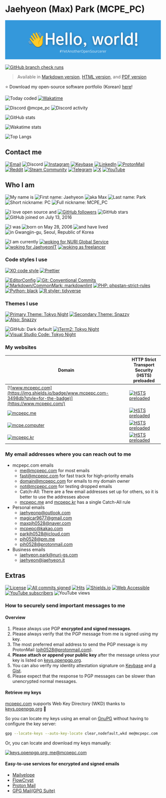 # Jaehyeon (Max) Park (MCPE_PC)

![:wave: Hello, world! #YetAnotherOpenSourcerer](assets/banner.svg)

[![GitHub branch check runs](https://img.shields.io/github/check-runs/MCPE-PC/MCPE-PC/main?style=for-the-badge)](https://github-profile-artifact.mcpepc.com/)

> Available in [Markdown version](https://github.com/MCPE-PC/MCPE-PC/blob/main/README.md), [HTML version](https://github-profile-artifact.mcpepc.com/README.html), and [PDF version](https://github-profile-artifact.mcpepc.com/README.pdf)

:star: Download my open-source software portfolio (Korean) [here](https://github-profile-artifact.mcpepc.com/PORTFOLIO-OSS-KO.pdf)!

![Today coded](https://img.shields.io/endpoint?url=https%3A%2F%2Fwakapi.dev%2Fapi%2Fcompat%2Fshields%2Fv1%2FMCPE_PC%2Finterval%3Atoday&style=for-the-badge&logo=wakatime&label=today%20coded)
[![Wakatime](https://wakatime.com/badge/user/953e1ba9-efe7-47bb-81ac-236d133661f6.svg?style=for-the-badge)](https://wakatime.com/@MCPE_PC)

![Discord @mcpe_pc](https://img.shields.io/badge/dynamic/json?url=https%3A%2F%2Fapi.lanyard.rest%2Fv1%2Fusers%2F381062768385720321&query=%24.data.discord_status&style=for-the-badge&logo=discord&logoColor=ffffff&label=%40mcpe_pc&labelColor=5865f2&color=7289da)
![Discord activity](https://img.shields.io/badge/dynamic/json?url=https%3A%2F%2Fapi.lanyard.rest%2Fv1%2Fusers%2F381062768385720321&query=%24.data.activities%5B0%5D.name&style=for-the-badge&logo=discord&logoColor=ffffff&label=activity&labelColor=5865f2&color=7289da)

![GitHub stats](https://github-readme-stats.vercel.app/api?username=MCPE-PC&hide_title=true&show_icons=true&include_all_commits=true&disable_animations=true&theme=transparent)

![Wakatime stats](https://github-readme-stats.vercel.app/api/wakatime?username=MCPE_PC&layout=compact&disable_animations=true&theme=transparent)

![Top Langs](https://github-readme-stats.vercel.app/api/top-langs/?username=MCPE-PC&langs_count=20&disable_animations=true&theme=transparent)

## Contact me

[![Email](https://img.shields.io/badge/me%40mcpepc.com-3498db?style=for-the-badge)](mailto:me@mcpepc.com)
![Discord](https://img.shields.io/badge/mcpe__pc-5865f2?style=for-the-badge&logo=discord&logoColor=ffffff)
[![Instagram](https://img.shields.io/badge/%40mcpe__pc__-e4405f?style=for-the-badge&logo=instagram&logoColor=ffffff)](https://www.instagram.com/mcpe_pc_/)
[![Keybase](https://img.shields.io/badge/jaehyeon-33a0ff?style=for-the-badge&logo=keybase&logoColor=ffffff)](https://keybase.io/jaehyeon)
[![LinkedIn](https://img.shields.io/badge/in%2Fjaehyeon-0a66c2?style=for-the-badge&logo=linkedin)](https://www.linkedin.com/in/jaehyeon/)
[![ProtonMail](https://img.shields.io/badge/pjh0528@protonmail.com-6d4aff?style=for-the-badge&logo=protonmail&logoColor=ffffff)](mailto:pjh0528@protonmail.com)
[![Reddit](https://img.shields.io/badge/u%2FMCPE__PC-ff4500?style=for-the-badge&logo=reddit&logoColor=ffffff)](https://www.reddit.com/user/MCPE_PC/)
[![Steam Community](https://img.shields.io/badge/MCPE__PC-171d25?style=for-the-badge&logo=steam&logoColor=c5c3c0)](https://steamcommunity.com/id/mcpe_pc)
[![Telegram](https://img.shields.io/badge/%40mcpe__pc-26a5e4?style=for-the-badge&logo=telegram&logoColor=ffffff)](https://t.me/mcpe_pc)
[![X](https://img.shields.io/badge/%40mcpe__pc__-000000?style=for-the-badge&logo=x)](https://twitter.com/mcpe_pc_)
[![YouTube](https://img.shields.io/badge/%40mcpe__pc-ff0000?style=for-the-badge&logo=youtube)](https://www.youtube.com/@MCPE_PC)

## Who I am

![My name is](https://img.shields.io/badge/My_name_is-ffffff?style=for-the-badge)
![First name: Jaehyeon](https://img.shields.io/badge/first_name-Jaehyeon-3498db?style=for-the-badge)
![aka Max](https://img.shields.io/badge/aka-Max-3498db?style=for-the-badge)
![Last name: Park](https://img.shields.io/badge/last_name-Park-3498db?style=for-the-badge)
![Short nickname: PC](https://img.shields.io/badge/short_nickname-PC-3498db?style=for-the-badge)
![Full nickname: MCPE_PC](https://img.shields.io/badge/full_nickname-MCPE__PC-3498db?style=for-the-badge)

![I love open source and](https://img.shields.io/badge/I_%E2%99%A5_open--source_and-ffffff?style=for-the-badge)
[![GitHub followers](https://img.shields.io/github/followers/MCPE-PC?style=for-the-badge&logo=github&labelColor=000000)](https://github.com/MCPE-PC?tab=followers)
![GitHub stars](https://img.shields.io/github/stars/MCPE-PC?style=for-the-badge&logo=github&labelColor=000000)
![GitHub joined on July 13, 2016](https://img.shields.io/badge/joined_on-July_13%2C_2016-blue?style=for-the-badge&logo=github&labelColor=000000)

![I was](https://img.shields.io/badge/I_was-ffffff?style=for-the-badge)
![born on May 28, 2006](https://img.shields.io/date/1148742000?style=for-the-badge&label=born&color=3498db)
![and have lived](https://img.shields.io/badge/and_have_lived-ffffff?style=for-the-badge)
![in Gwangjin-gu, Seoul, Republic of Korea](https://img.shields.io/badge/in-Gwangjin--gu%2C_Seoul%2C_Republic_of_Korea-3498db?style=for-the-badge)

![I am currently](https://img.shields.io/badge/I_am_currently-ffffff?style=for-the-badge)
[![woking for NURI Global Service](https://img.shields.io/badge/working_for-NURI_Global_Service-ffc17d?style=for-the-badge)](https://nuri-gs.com/)
[![woking for JaehyeonIT](https://img.shields.io/badge/working_for-JaehyeonIT-brightgreen?style=for-the-badge)](https://jaehyeon.it/)
[![woking as freelancer](https://img.shields.io/badge/working_as-freelancer-brightgreen?style=for-the-badge)](https://jaehyeon.it/)

### Code styles I use

[![XO code style](https://img.shields.io/badge/javascript%2Ftypescript-5ed9c7?style=for-the-badge&logo=xo&labelColor=gray)](https://github.com/xojs/xo)
[![Prettier](https://img.shields.io/badge/prettier-ff69b4.svg?style=for-the-badge&logo=prettier&labelColor=gray)](https://github.com/prettier/prettier)

[![EditorConfig](https://img.shields.io/badge/editorconfig-e0efef?style=for-the-badge&logo=editorconfig&labelColor=gray)](https://editorconfig.org/)
[![Git: Conventional Commits](https://img.shields.io/badge/conventional_commits-f05032?style=for-the-badge&logo=git&labelColor=gray)](https://www.conventionalcommits.org/)
[![Markdown/CommonMark: markdownlint](https://img.shields.io/badge/markdownlint-brightgreen?style=for-the-badge&logo=markdown&labelColor=gray)](https://github.com/DavidAnson/markdownlint)
[![PHP: phpstan-strict-rules](https://img.shields.io/badge/phpstan--strict--rules-brightgreen?style=for-the-badge&logo=php&labelColor=gray)](https://github.com/phpstan/phpstan-strict-rules)
[![Python: black](https://img.shields.io/badge/black-000000?style=for-the-badge&logo=python&logoColor=ffffff&labelColor=gray)](https://github.com/psf/black)
[![R styler: tidyverse](https://img.shields.io/badge/styler-tidyverse-a28595?style=for-the-badge&logo=r)](https://styler.r-lib.org/)

### Themes I use

[![Primary Theme: Tokyo Night](https://img.shields.io/badge/primary_theme-tokyo_night-a9b1d6?style=for-the-badge)](https://github.com/sindresorhus/hyper-snazzy)
[![Secondary Theme: Snazzy](https://img.shields.io/badge/secondary_theme-snazzy-ff6ac1?style=for-the-badge)](https://github.com/sindresorhus/hyper-snazzy)
[![Also: Snazzy](https://img.shields.io/badge/also-dracula-bd93f9?style=for-the-badge)](https://github.com/sindresorhus/hyper-snazzy)

![GitHub: Dark default](https://img.shields.io/badge/dark_default-0d1117?style=for-the-badge&logo=github&labelColor=gray)
[![iTerm2: Tokyo Night](https://img.shields.io/badge/tokyo_night-a9b1d6?style=for-the-badge&logo=iterm2&labelColor=gray)](https://github.com/enkia/tokyo-night-vscode-theme)
[![Visual Studio Code: Tokyo Night](https://img.shields.io/badge/tokyo_night-a9b1d6?style=for-the-badge&logo=visualstudiocode&labelColor=gray)](https://github.com/enkia/tokyo-night-vscode-theme)

### My websites

| Domain                                                                                                               | HTTP Strict Transport Security (HSTS) preloaded                                                                                               |
| -------------------------------------------------------------------------------------------------------------------- | --------------------------------------------------------------------------------------------------------------------------------------------- |
| [![www.mcpepc.com](https://img.shields.io/badge/www.mcpepc.com-3498db?style=for-the-badge)](https://www.mcpepc.com/) | [![HSTS preloaded](https://img.shields.io/hsts/preload/mcpepc.com.svg?style=for-the-badge)](https://hstspreload.org/?domain=mcpepc.com)       |
| [![mcpepc.me](https://img.shields.io/badge/mcpepc.me-3498db?style=for-the-badge)](https://mcpepc.me/)                | [![HSTS preloaded](https://img.shields.io/hsts/preload/mcpepc.me.svg?style=for-the-badge)](https://hstspreload.org/?domain=mcpepc.me)         |
| [![mcpe.computer](https://img.shields.io/badge/mcpe.computer-3498db?style=for-the-badge)](https://mcpe.computer/)    | [![HSTS preloaded](https://img.shields.io/hsts/preload/mcpe.computer.svg?style=for-the-badge)](https://hstspreload.org/?domain=mcpe.computer) |
| [![mcpepc.kr](https://img.shields.io/badge/mcpepc.kr-3498db?style=for-the-badge)](https://mcpepc.kr/)                | [![HSTS preloaded](https://img.shields.io/hsts/preload/mcpepc.kr.svg?style=for-the-badge)](https://hstspreload.org/?domain=mcpepc.kr)         |

### My email addresses where you can reach out to me

- mcpepc.com emails
  - [me@mcpepc.com](mailto:me@mcpepc.com) for most emails
  - [fast@mcpepc.com](mailto:fast@mcpepc.com) for fast track for high-priority emails
  - [domain@mcpepc.com](mailto:domain@mcpepc.com) for emails to my domain owner
  - [not@mcpepc.com](mailto:not@mcpepc.com) for testing dropped emails
  - Catch-All: There are a few email addresses set up for others, so it is better to use the addresses above
  - [mcpepc.me](https://mcpepc.me/) and [mcpepc.kr](https://mcpepc.kr/) has a single Catch-All rule
- Personal emails
  - [jaehyeonp@outlook.com](mailto:jaehyeonp@outlook.com)
  - [magicar9677@gmail.com](mailto:magicar9677@gmail.com)
  - [maxpjh0528@naver.com](mailto:maxpjh0528@naver.com)
  - [mcpepc@kakao.com](mailto:mcpepc@kakao.com)
  - [parkjh0528@icloud.com](mailto:parkjh0528@icloud.com)
  - [pjh0528@pm.me](mailto:pjh0528@pm.me)
  - [pjh0528@protonmail.com](mailto:pjh0528@protonmail.com)
- Business emails
  - [jaehyeon.park@nuri-gs.com](mailto:jaehyeon.park@nuri-gs.com)
  - [jaehyeon@jaehyeon.it](mailto:jaehyeon@jaehyeon.it)

## Extras

[![License](https://img.shields.io/github/license/MCPE-PC/MCPE-PC?style=for-the-badge)](https://github.com/MCPE-PC/MCPE-PC/blob/main/LICENSE)
[![All commits signed](https://img.shields.io/badge/all_commits-signed-brightgreen?style=for-the-badge&logo=git)](https://docs.github.com/authentication/managing-commit-signature-verification/about-commit-signature-verification)
[![Hits](https://img.shields.io/endpoint?url=https%3A%2F%2Fhits.dwyl.com%2FMCPE-PC%2FMCPE-PC.json&style=for-the-badge&color=3498db)](https://hits.dwyl.com/MCPE-PC/MCPE-PC)
[![Shields.io](https://img.shields.io/badge/Shields.io-for--the--badge-brightgreen?style=for-the-badge&logo=shields.io)](https://shields.io/)
[![Web Accessible](https://img.shields.io/badge/web-accessible-brightgreen?style=for-the-badge)](https://www.w3.org/WAI/fundamentals/)
[![YouTube subscribers](https://img.shields.io/youtube/channel/subscribers/UCCFZwrM6VCubrPrD0OI6WgQ?style=for-the-badge&logo=youtube&labelColor=ff0000&color=282828)](https://www.youtube.com/@MCPE_PC?sub_confirmation=1)
![YouTube views](https://img.shields.io/youtube/channel/views/UCCFZwrM6VCubrPrD0OI6WgQ?style=for-the-badge&logo=youtube&labelColor=ff0000&color=282828)

### How to securely send important messages to me

#### Overview

1. Please always use PGP **encrypted and signed messages**.
1. Please always verify that the PGP message from me is signed using my key.
1. The most preferred email address to send the PGP message is my ProtonMail ([pjh0528@protonmail.com](mailto:pjh0528@protonmail.com)).
1. **Please attach or append your public key** after the message unless your key is listed on [keys.openpgp.org](https://keys.openpgp.org/).
1. You can also verify my identity attestation signature on [Keybase](https://keybase.io/jaehyeon/sigchain#14508c5c94980ba434f3f13bed392b4162cd1fe411b117fce5a799749ba0aac70f) and [a Gist](https://gist.github.com/MCPE-PC/6dfe84af3eb596524898bd5848bdf0c5).
1. Please expect that the response to PGP messages can be slower than unencrypted normal messages.

#### Retrieve my keys

[mcpepc.com](https://www.mcpepc.com/) supports Web Key Directory (WKD) thanks to [keys.openpgp.org](https://keys.openpgp.org/) 🎉

So you can locate my keys using an email on [GnuPG](https://gnupg.org/) without having to configure the key server:

```sh
gpg --locate-keys --auto-key-locate clear,nodefault,wkd me@mcpepc.com
```

Or, you can locate and download my keys manually:

[![keys.openpgp.org: me@mcpepc.com](https://img.shields.io/badge/keys.openpgp.org-me%40mcpepc.com-brightgreen?style=for-the-badge)](https://keys.openpgp.org/search?q=me%40mcpepc.com)

#### Easy-to-use services for encrypted and signed emails

- [Mailvelope](https://mailvelope.com/)
- [FlowCrypt](https://flowcrypt.com/)
- [Proton Mail](https://protonmail.com/)
- [GPG Mail(GPG Suite)](https://gpgtools.org/)
